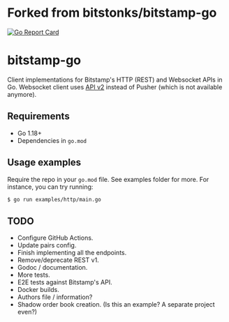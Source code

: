 # Forked from bitstonks/bitstamp-go

[![Go Report Card](https://goreportcard.com/badge/github.com/bitstonks/bitstamp-go)](https://goreportcard.com/report/github.com/bitstonks/bitstamp-go)

# bitstamp-go

Client implementations for Bitstamp's HTTP (REST) and Websocket APIs in Go. Websocket client uses
[API v2](https://www.bitstamp.net/websocket/v2/) instead of Pusher (which is not available anymore).

## Requirements

* Go 1.18+
* Dependencies in `go.mod`

## Usage examples

Require the repo in your `go.mod` file. See examples folder for more. For instance, you can try running:

```bash
$ go run examples/http/main.go
```

## TODO

* Configure GitHub Actions.
* Update pairs config.
* Finish implementing all the endpoints.
* Remove/deprecate REST v1.
* Godoc / documentation.
* More tests.
* E2E tests against Bitstamp's API.
* Docker builds.
* Authors file / information?
* Shadow order book creation. (Is this an example? A separate project even?)
